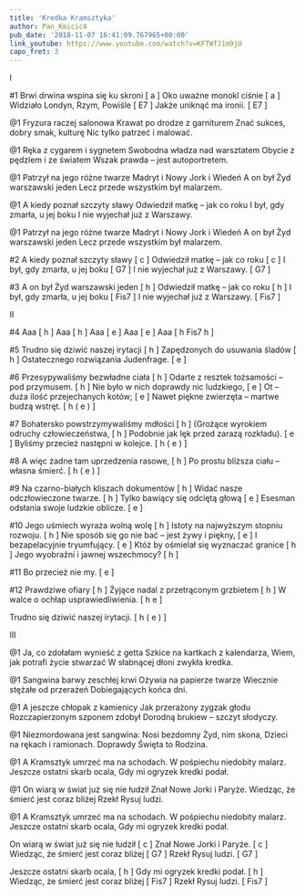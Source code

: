 ```yaml
---
title: 'Kredka Kramsztyka'
author: Pan_Kmicic4
pub_date: '2018-11-07 16:41:09.767965+00:00'
link_youtube: https://www.youtube.com/watch?v=KFTWfJ1m9jU
capo_fret: 3
---
```


I

#1
Brwi drwina wspina się ku skroni [ a ]
Oko uważne monokl ciśnie [ a ]
Widziało Londyn, Rzym, Powiśle [ E7 ]
Jakże uniknąć ma ironii. [ E7 ]

@1
Fryzura raczej salonowa
Krawat po drodze z garniturem
Znać sukces, dobry smak, kulturę
Nic tylko patrzeć i malować.

@1
Ręka z cygarem i sygnetem
Swobodna władza nad warsztatem
Obycie z pędzlem i ze światem
Wszak prawda – jest autoportretem.

@1
Patrzył na jego różne twarze
Madryt i Nowy Jork i Wiedeń
A on był Żyd warszawski jeden
Lecz przede wszystkim był malarzem.

@1
A kiedy poznał szczyty sławy
Odwiedził matkę – jak co roku
I był, gdy zmarła, u jej boku
I nie wyjechał już z Warszawy.

@1
Patrzył na jego różne twarze
Madryt i Nowy Jork i Wiedeń
A on był Żyd warszawski jeden
Lecz przede wszystkim był malarzem.

#2
A kiedy poznał szczyty sławy [ c ]
Odwiedził matkę – jak co roku [ c ]
I był, gdy zmarła, u jej boku [ G7 ]
I nie wyjechał już z Warszawy. [ G7 ]

#3
A on był Żyd warszawski jeden [ h ]
Odwiedził matkę – jak co roku [ h ]
I był, gdy zmarła, u jej boku [ Fis7 ]
I nie wyjechał już z Warszawy. [ Fis7 ]

II

#4
Aaa [ h ]
Aaa [ h ]
Aaa [ e ]
Aaa [ e ]
Aaa [ h Fis7 h ]


#5
Trudno się dziwić naszej irytacji [ h ]
Zapędzonych do usuwania śladów [ h ]
Ostatecznego rozwiązania Judenfrage. [ e ]

#6
Przesypywaliśmy bezwładne ciała [ h ]
Odarte z resztek tożsamości – pod przymusem. [ h ]
Nie było w nich doprawdy nic ludzkiego, [ e ]
Ot – duża ilość przejechanych kotów; [ e ]
Nawet piękne zwierzęta – martwe budzą wstręt. [ h ( e ) ]

#7
Bohatersko powstrzymywaliśmy mdłości [ h ]
(Grożące wyrokiem odruchy człowieczeństwa, [ h ]
Podobnie jak lęk przed zarazą rozkładu). [ e ]
Byliśmy przecież następni w kolejce. [ h ( e ) ]

#8
A więc żadne tam uprzedzenia rasowe, [ h ]
Po prostu bliższa ciału – własna śmierć. [ h ( e ) ]

#9
Na czarno-białych kliszach dokumentów [ h ]
Widać nasze odczłowieczone twarze. [ h ]
Tylko bawiący się odciętą głową [ e ]
Esesman odsłania swoje ludzkie oblicze. [ e ]

#10
Jego uśmiech wyraża wolną wolę [ h ]
Istoty na najwyższym stopniu rozwoju. [ h ]
Nie sposób się go nie bać – jest żywy i piękny, [ e ]
I bezapelacyjnie tryumfujący. [ e ]
Któż by ośmielał się wyznaczać granice [ h ]
Jego wyobraźni i jawnej wszechmocy? [ h ]

#11
Bo przecież nie my. [ e ]

#12
Prawdziwe ofiary [ h ]
Żyjące nadal z przetrąconym grzbietem [ h ]
W walce o ochłap usprawiedliwienia. [ h e ]

Trudno się dziwić naszej irytacji. [ h ( e ) ]

III

@1
Ja, co zdołałam wynieść z getta
Szkice na kartkach z kalendarza,
Wiem, jak potrafi życie stwarzać
W słabnącej dłoni zwykła kredka.

@1
Sangwina barwy zeschłej krwi
Ożywia na papierze twarze
Wiecznie stężałe od przerażeń
Dobiegających końca dni.

@1
A jeszcze chłopak z kamienicy
Jak przerażony zygzak głodu
Rozczapierzonym szponem zdobył
Dorodną brukiew – szczyt słodyczy.

@1
Niezmordowana jest sangwina:
Nosi bezdomny Żyd, nim skona,
Dzieci na rękach i ramionach.
Doprawdy Święta to Rodzina.

@1
A Kramsztyk umrzeć ma na schodach.
W pośpiechu niedobity malarz.
Jeszcze ostatni skarb ocala,
Gdy mi ogryzek kredki podał.

@1
On wiarą w świat już się nie łudził
Znał Nowe Jorki i Paryże.
Wiedząc, że śmierć jest coraz bliżej
Rzekł Rysuj ludzi.

@1
A Kramsztyk umrzeć ma na schodach.
W pośpiechu niedobity malarz.
Jeszcze ostatni skarb ocala,
Gdy mi ogryzek kredki podał.

On wiarą w świat już się nie łudził [ c ]
Znał Nowe Jorki i Paryże. [ c ]
Wiedząc, że śmierć jest coraz bliżej [ G7 ]
Rzekł Rysuj ludzi. [ G7 ]

Jeszcze ostatni skarb ocala, [ h ]
Gdy mi ogryzek kredki podał. [ h ]
Wiedząc, że śmierć jest coraz bliżej [ Fis7 ]
Rzekł Rysuj ludzi. [ Fis7 ]